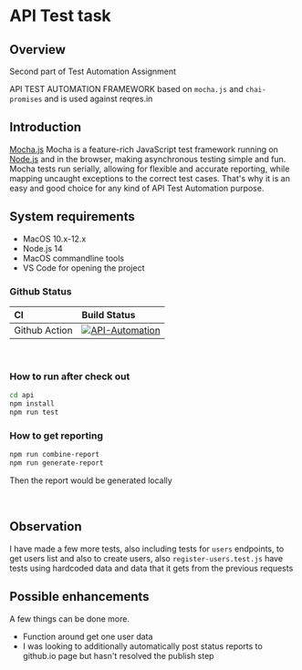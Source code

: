 # API Test task
## Overview 

Second part of Test Automation Assignment

API TEST AUTOMATION FRAMEWORK based on `mocha.js` and `chai-promises` and is used against reqres.in

## Introduction

[Mocha.js](https://mochajs.org/) Mocha is a feature-rich JavaScript test framework running on [Node.js](https://nodejs.org/) and in the browser, making asynchronous testing simple and fun.
Mocha tests run serially, allowing for flexible and accurate reporting, while mapping uncaught exceptions to the correct test cases.
That's why it is an easy and good choice for any kind of API Test Automation purpose.

## System requirements

- MacOS 10.x-12.x
- Node.js 14
- MacOS commandline tools
- VS Code for opening the project

### Github Status

| CI            | Build Status  |
| :---------    | :---------    |
| Github Action | [![API-Automation](https://github.com/Desperado/test_task_qd/actions/workflows/api.yml/badge.svg)](https://github.com/Desperado/test_task_qd/actions/workflows/api.yml) |

<br>

### How to run after check out

```bash 
cd api
npm install
npm run test
```

### How to get reporting

```bash 
npm run combine-report
npm run generate-report
```

Then the report would be generated locally

<br>

## Observation

I have made a few more tests, also including tests for `users` endpoints, to get users list and also to create users, also `register-users.test.js` have tests using hardcoded data and data that it gets from the previous requests

## Possible enhancements

A few things can be done more.
- Function around get one user data
- I was looking to additionally automatically post status reports to github.io page but hasn't resolved the publish step

